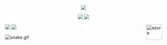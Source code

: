 <p align="center">
  <a href="https://github.com/larissamazzero">
    <img src="https://discord.c99.nl/widget/theme-4/725352831779078184.png"/>
     </a>
</p>

<p align="center">
  <tr>
    <td align="center" style="padding=0;width=50%;">
      <img src="https://github-readme-stats.vercel.app/api/?username=larissamazzero&title_color=8A2BE2&text_color=e2e2e2&show_icons=true&bg_color=00000000&hide_border=true&icon_color=8A2BE2&hide_title=true&count_private=true&include_all_commits=true&enable_animations=true" />
    </td>
        <td align="center" style="padding=0;width=50%;">
      <img src="https://github-readme-stats.vercel.app/api/top-langs/?username=larissamazzero&title_color=8A2BE2&text_color=e2e2e2&show_icons=true&bg_color=00000000&hide_border=true&icon_color=8A2BE2&hide_title=true&count_private=true&enable_animations=true" />
    </td>
  </tr>
</p>

<div> 
  <a href = "mailto:larissaperossopmazzero@gmail.com"><img src="https://img.shields.io/badge/-Gmail-%23333?style=for-the-badge&logo=gmail&logoColor=white" target="_blank"></a>
  <a href="https://www.linkedin.com/in/larissa-mazzero-6b9293128/" target="_blank"><img src="https://img.shields.io/badge/-LinkedIn-%230077B5?style=for-the-badge&logo=linkedin&logoColor=white" target="_blank"></a> 
  <a href="https://www.credly.com/badges/3f0a14a5-0721-4d5e-9221-5df6d49ec698/public_url" target="_blank"><img align="right" alt="azure" height="50" width="50" src="https://consultabd.files.wordpress.com/2021/05/ai900_00.png?w=600" target="_blank"></a>
  
  
   ![snake gif](https://github.com/larissamazzero/larissamazzero/blob/output/github-contribution-grid-snake.gif)
</div>
